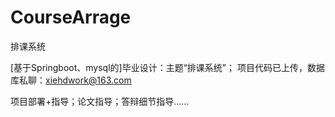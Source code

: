 # CourseArrage

排课系统

[基于Springboot、mysql的]毕业设计：主题“排课系统”；
项目代码已上传，数据库私聊：xiehdwork@163.com

项目部署+指导；论文指导；答辩细节指导......
